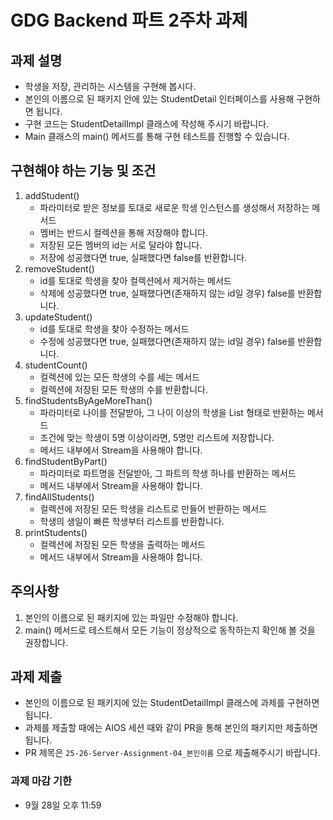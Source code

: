 # GDG Backend 파트 2주차 과제

## 과제 설명
- 학생을 저장, 관리하는 시스템을 구현해 봅시다. <br>
- 본인의 이름으로 된 패키지 안에 있는 StudentDetail 인터페이스를 사용해 구현하면 됩니다. <br>
- 구현 코드는 StudentDetailImpl 클래스에 작성해 주시기 바랍니다. <br>
- Main 클래스의 main() 메서드를 통해 구현 테스트를 진행할 수 있습니다.

## 구현해야 하는 기능 및 조건
1. addStudent()
   - 파라미터로 받은 정보를 토대로 새로운 학생 인스턴스를 생성해서 저장하는 메서드
   - 멤버는 반드시 컬렉션을 통해 저장해야 합니다.
   - 저장된 모든 멤버의 id는 서로 달라야 합니다.
   - 저장에 성공했다면 true, 실패했다면 false를 반환합니다.
2. removeStudent()
   - id를 토대로 학생을 찾아 컬렉션에서 제거하는 메서드
   - 삭제에 성공했다면 true, 실패했다면(존재하지 않는 id일 경우) false를 반환합니다.
3. updateStudent()
   - id를 토대로 학생을 찾아 수정하는 메서드
   - 수정에 성공했다면 true, 실패했다면(존재하지 않는 id일 경우) false를 반환합니다.
4. studentCount()
   - 컬렉션에 있는 모든 학생의 수를 세는 메서드
   - 컬렉션에 저장된 모든 학생의 수를 반환합니다.
5. findStudentsByAgeMoreThan()
   - 파라미터로 나이를 전달받아, 그 나이 이상의 학생을 List 형태로 반환하는 메서드
   - 조건에 맞는 학생이 5명 이상이라면, 5명만 리스트에 저장합니다.
   - 메서드 내부에서 Stream을 사용해야 합니다.
6. findStudentByPart()
   - 파라미터로 파트명을 전달받아, 그 파트의 학생 하나를 반환하는 메서드
   - 메서드 내부에서 Stream을 사용해야 합니다.
7. findAllStudents()
   - 컬렉션에 저장된 모든 학생을 리스트로 만들어 반환하는 메서드
   - 학생의 생일이 빠른 학생부터 리스트를 반환합니다.
8. printStudents()
   - 컬렉션에 저장된 모든 학생을 출력하는 메서드
   - 메서드 내부에서 Stream을 사용해야 합니다.

## 주의사항
1. 본인의 이름으로 된 패키지에 있는 파일만 수정해야 합니다.
2. main() 메서드로 테스트해서 모든 기능이 정상적으로 동작하는지 확인해 볼 것을 권장합니다.

## 과제 제출
- 본인의 이름으로 된 패키지에 있는 StudentDetailImpl 클래스에 과제를 구현하면 됩니다. <br>
- 과제를 제출할 때에는 AIOS 세션 때와 같이 PR을 통해 본인의 패키지만 제출하면 됩니다.
- PR 제목은 `25-26-Server-Assignment-04_본인이름` 으로 제출해주시기 바랍니다.

### 과제 마감 기한
- 9월 28일 오후 11:59
